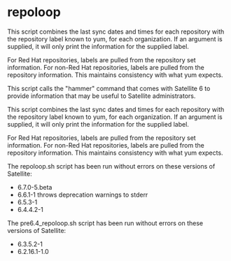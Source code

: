 # repoloop

This script combines the last sync dates and times for each repository with the
repository label known to yum, for each organization.  If an argument is supplied, it will only print
the information for the supplied label.

For Red Hat repositories, labels are pulled from the repository set information.  For non-Red Hat
repositories, labels are pulled from the repository information.  This maintains consistency with
what yum expects.

This script calls the "hammer" command that comes with Satellite 6 to provide information that may
be useful to Satellite administrators.

This script combines the last sync dates and times for each repository with the
repository label known to yum, for each organization.  If an argument is supplied, it will only print
the information for the supplied label.

For Red Hat repositories, labels are pulled from the repository set information.  For non-Red Hat
repositories, labels are pulled from the repository information.  This maintains consistency with
what yum expects.

The repoloop.sh script has been run without errors on these versions of Satellite:

- 6.7.0-5.beta
- 6.6.1-1		throws deprecation warnings to stderr
- 6.5.3-1
- 6.4.4.2-1

The pre6.4_repoloop.sh script has been run without errors on these versions of Satellite:

- 6.3.5.2-1
- 6.2.16.1-1.0
